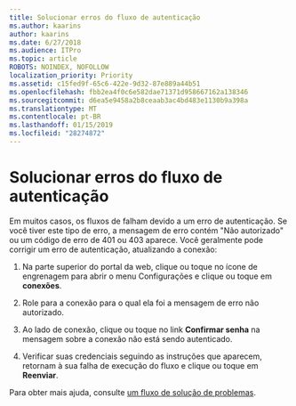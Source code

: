 ```yaml
---
title: Solucionar erros do fluxo de autenticação
ms.author: kaarins
author: kaarins
ms.date: 6/27/2018
ms.audience: ITPro
ms.topic: article
ROBOTS: NOINDEX, NOFOLLOW
localization_priority: Priority
ms.assetid: c15fed9f-65c6-422e-9d32-87e889a44b51
ms.openlocfilehash: fbb2ea4f0c6e582dae71371d958667162a138346
ms.sourcegitcommit: d6ea5e9458a2b8ceaab3ac4bd483e1130b9a398a
ms.translationtype: MT
ms.contentlocale: pt-BR
ms.lasthandoff: 01/15/2019
ms.locfileid: "28274872"
---
```

# <a name="troubleshoot-flow-authentication-errors"></a>Solucionar erros do fluxo de autenticação

Em muitos casos, os fluxos de falham devido a um erro de autenticação. Se você tiver este tipo de erro, a mensagem de erro contém "Não autorizado" ou um código de erro de 401 ou 403 aparece. Você geralmente pode corrigir um erro de autenticação, atualizando a conexão:
  
1. Na parte superior do portal da web, clique ou toque no ícone de engrenagem para abrir o menu Configurações e clique ou toque em **conexões**.
    
2. Role para a conexão para o qual ela foi a mensagem de erro não autorizado.
    
3. Ao lado de conexão, clique ou toque no link **Confirmar senha** na mensagem sobre a conexão não está sendo autenticado. 
    
4. Verificar suas credenciais seguindo as instruções que aparecem, retornam à sua falha de execução do fluxo e clique ou toque em **Reenviar**.
    
Para obter mais ajuda, consulte [um fluxo de solução de problemas](https://go.microsoft.com/fwlink/?linkid=872110).
  

